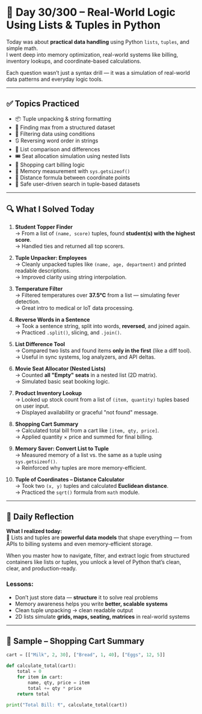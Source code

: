 # 🧠 Day 30/300 – Real-World Logic Using Lists & Tuples in Python

Today was about **practical data handling** using Python `lists`, `tuples`, and simple math.  
I went deep into memory optimization, real-world systems like billing, inventory lookups, and coordinate-based calculations.

Each question wasn’t just a syntax drill — it was a simulation of real-world data patterns and everyday logic tools.

---

## ✅ Topics Practiced

- 📦 Tuple unpacking & string formatting  
- 🧠 Finding max from a structured dataset  
- 🔁 Filtering data using conditions  
- 🔃 Reversing word order in strings  
- 🧮 List comparison and differences  
- 🎟️ Seat allocation simulation using nested lists  
- 🛒 Shopping cart billing logic  
- 🧷 Memory measurement with `sys.getsizeof()`  
- 📐 Distance formula between coordinate points  
- 🚫 Safe user-driven search in tuple-based datasets

---

## 🔍 What I Solved Today

1. **Student Topper Finder**  
   → From a list of `(name, score)` tuples, found **student(s) with the highest score**.  
   → Handled ties and returned all top scorers.

2. **Tuple Unpacker: Employees**  
   → Cleanly unpacked tuples like `(name, age, department)` and printed readable descriptions.  
   → Improved clarity using string interpolation.

3. **Temperature Filter**  
   → Filtered temperatures over **37.5°C** from a list — simulating fever detection.  
   → Great intro to medical or IoT data processing.

4. **Reverse Words in a Sentence**  
   → Took a sentence string, split into words, **reversed**, and joined again.  
   → Practiced `.split()`, slicing, and `.join()`.

5. **List Difference Tool**  
   → Compared two lists and found items **only in the first** (like a diff tool).  
   → Useful in sync systems, log analyzers, and API deltas.

6. **Movie Seat Allocator (Nested Lists)**  
   → Counted **all "Empty" seats** in a nested list (2D matrix).  
   → Simulated basic seat booking logic.

7. **Product Inventory Lookup**  
   → Looked up stock count from a list of `(item, quantity)` tuples based on user input.  
   → Displayed availability or graceful "not found" message.

8. **Shopping Cart Summary**  
   → Calculated total bill from a cart like `[item, qty, price]`.  
   → Applied quantity × price and summed for final billing.

9. **Memory Saver: Convert List to Tuple**  
   → Measured memory of a list vs. the same as a tuple using `sys.getsizeof()`.  
   → Reinforced why tuples are more memory-efficient.

10. **Tuple of Coordinates – Distance Calculator**  
    → Took two `(x, y)` tuples and calculated **Euclidean distance**.  
    → Practiced the `sqrt()` formula from `math` module.

---

## 💭 Daily Reflection

**What I realized today:**  
🔢 Lists and tuples are **powerful data models** that shape everything — from APIs to billing systems and even memory-efficient storage.

When you master how to navigate, filter, and extract logic from structured containers like lists or tuples, you unlock a level of Python that’s clean, clear, and production-ready.

### Lessons:
- Don’t just store data — **structure** it to solve real problems  
- Memory awareness helps you write **better, scalable systems**  
- Clean tuple unpacking → clean readable output  
- 2D lists simulate **grids, maps, seating, matrices** in real-world systems

---

## 🔧 Sample – Shopping Cart Summary

```python
cart = [["Milk", 2, 30], ["Bread", 1, 40], ["Eggs", 12, 5]]

def calculate_total(cart):
    total = 0
    for item in cart:
        name, qty, price = item
        total += qty * price
    return total

print("Total Bill: ₹", calculate_total(cart))
